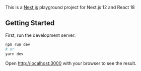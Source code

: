 This is a [Next.js](https://nextjs.org/) playground project for Next.js 12 and React 18

## Getting Started

First, run the development server:

```bash
npm run dev
# or
yarn dev
```

Open [http://localhost:3000](http://localhost:3000) with your browser to see the result.


## 